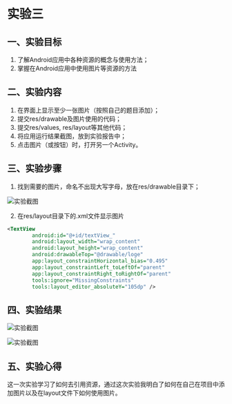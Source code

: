 # 实验三

## 一、实验目标

1. 了解Android应用中各种资源的概念与使用方法；
2. 掌握在Android应用中使用图片等资源的方法

## 二、实验内容

1. 在界面上显示至少一张图片（按照自己的题目添加）；
2. 提交res/drawable及图片使用的代码；
3. 提交res/values, res/layout等其他代码；
4. 将应用运行结果截图，放到实验报告中；
5. 点击图片（或按钮）时，打开另一个Activity。

## 三、实验步骤

1. 找到需要的图片，命名不出现大写字母，放在res/drawable目录下；


![实验截图](https://github.com/H-ao-max/android-labs-2020/blob/master/students/net1814080903137/实验报告截图/3-1.jpg)

2. 在res/layout目录下的.xml文件显示图片
```xml
<TextView
        android:id="@+id/textView_"
        android:layout_width="wrap_content"
        android:layout_height="wrap_content"
        android:drawableTop="@drawable/loge"
        app:layout_constraintHorizontal_bias="0.495"
        app:layout_constraintLeft_toLeftOf="parent"
        app:layout_constraintRight_toRightOf="parent"
        tools:ignore="MissingConstraints"
        tools:layout_editor_absoluteY="105dp" />
```
## 四、实验结果


![实验截图](https://github.com/H-ao-max/android-labs-2020/blob/master/students/net1814080903137/实验报告截图/4-1.jpg)


![实验截图](https://github.com/H-ao-max/android-labs-2020/blob/master/students/net1814080903137/实验报告截图/3.jpg)


## 五、实验心得
这一次实验学习了如何去引用资源，通过这次实验我明白了如何在自己在项目中添加图片以及在layout文件下如何使用图片。

